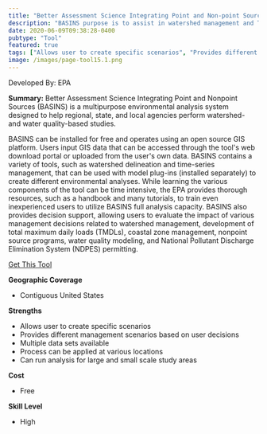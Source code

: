 ```yaml
---
title: "Better Assessment Science Integrating Point and Non-point Sources (BASIN)"
description: "BASINS purpose is to assist in watershed management and TMDL development by integrating data, tools, and models."
date: 2020-06-09T09:38:28-0400
pubtype: "Tool"
featured: true
tags: ["Allows user to create specific scenarios", "Provides different management scenarios based on user decisions", "Multiple data sets available", "Process can be applied at various locations", "Can run analysis for large and small scale study areas"]
image: /images/page-tool15.1.png
---
```

Developed By: EPA

**Summary:** Better Assessment Science Integrating Point and Nonpoint Sources (BASINS) is a multipurpose environmental analysis system designed to help regional, state, and local agencies perform watershed- and water quality-based studies. 

BASINS can be installed for free and operates using an open source GIS platform. Users input GIS data that can be accessed through the tool's web download portal or uploaded from the user's own data. BASINS contains a variety of tools, such as watershed delineation and time-series management, that can be used with model plug-ins (installed separately) to create different environmental analyses. While learning the various components of the tool can be time intensive, the EPA provides thorough resources, such as a handbook and many tutorials, to train even inexperienced users to utilize BASINS full analysis capacity.  BASINS also provides decision support, allowing users to evaluate the impact of various management decisions related to watershed management, development of total maximum daily loads (TMDLs), coastal zone management, nonpoint source programs, water quality modeling, and National Pollutant Discharge Elimination System (NDPES) permitting.


<a href="https://www.epa.gov/ceam/better-assessment-science-integrating-point-and-non-point-sources-basins" target="_blank">Get This Tool</a>

__**Geographic Coverage**__
- Contiguous United States

__**Strengths**__
-  Allows user to create specific scenarios
-  Provides different management scenarios based on user decisions
-  Multiple data sets available
-  Process can be applied at various locations
-  Can run analysis for large and small scale study areas

__**Cost**__
- Free

__**Skill Level**__
- High
